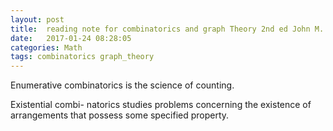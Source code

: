 ```yaml
---
layout: post
title:  reading note for combinatorics and graph Theory 2nd ed John M. Harris
date:   2017-01-24 08:28:05
categories: Math
tags: combinatorics graph_theory 
---
```



Enumerative combinatorics is the science of counting.

 Existential combi- natorics studies problems concerning the existence of arrangements that possess some specified property.